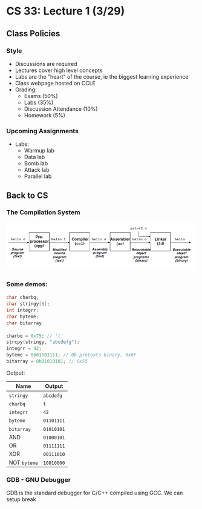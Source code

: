 # CS 33: Lecture 1 (3/29)

## Class Policies

### Style

- Discussions are required
- Lectures cover high level concepts
- Labs are the "heart" of the course, ie the biggest learning experience
- Class webpage hosted on CCLE
- Grading:
  - Exams (50%)
  - Labs (35%)
  - Discussion Attendance (10%)
  - Homework (5%)

### Upcoming Assignments

- Labs:
  - Warmup lab
  - Data lab
  - Bomb lab
  - Attack lab
  - Parallel lab

## Back to CS

### The Compilation System

<p align="center"><img src=".lecture1-images/compiling.png"/></p>

### Some demos:

```c
char charbq;
char stringy[8];
int integrr;
char byteme;
char bitarray

charbq = 0x75; // 't'
strcpy(stringy, "abcdefg");
integrr = 42;
byteme = 0b01101111; // 0b pretexts binary, 0x6F
bitarray = 0b01010101; // 0x55
```

Output:

| Name         | Output     |
| ------------ | ---------- |
| `stringy`    | `abcdefg`  |
| `charbq`     | `t`        |
| `integrr`    | `42`       |
| `byteme`     | `01101111` |
| `bitarray`   | `01010101` |
| AND          | `01000101` |
| OR           | `01111111` |
| XOR          | `00111010` |
| NOT `byteme` | `10010000` |

### GDB - GNU Debugger

GDB is the standard debugger for C/C++ compiled using GCC. We can setup break 

